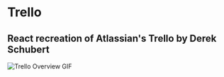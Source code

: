 # Trello
## React recreation of Atlassian's Trello by Derek Schubert

![Trello Overview GIF](https://github.com/derekschubert/trello/readme/overview.gif "Trello Overview")

